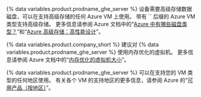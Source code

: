 {% data variables.product.prodname_ghe_server %} 设备需要高级存储数据磁盘，可以在支持高级存储的任何 Azure VM 上使用。 带有 `` 后缀的 Azure VM 类型支持高级存储。 更多信息请参阅 Azure 文档中的“[Azure 中有哪些磁盘类型？](https://docs.microsoft.com/en-us/azure/virtual-machines/disks-types#premium-ssd)”和“[Azure 高级存储：高性能设计](https://docs.microsoft.com/en-us/azure/virtual-machines/premium-storage-performance)”。

{% data variables.product.company_short %} 建议对 {% data variables.product.prodname_ghe_server %} 使用内存优化的虚拟机。 更多信息请参阅 Azure 文档中的“[内存优化的虚拟机大小](https://docs.microsoft.com/en-us/azure/virtual-machines/sizes-memory)”。

{% data variables.product.prodname_ghe_server %} 可以在支持您的 VM 类型的任何地区使用。 有关各个 VM 的支持地区的更多信息，请参阅 Azure 的“[可用产品（按地区）](https://azure.microsoft.com/regions/services/)”。